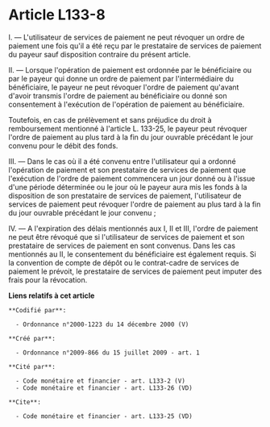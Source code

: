 # Article L133-8

I. ― L'utilisateur de services de paiement ne peut révoquer un ordre de paiement une fois qu'il a été reçu par le prestataire
de services de paiement du payeur sauf disposition contraire du présent article. 

II. ― Lorsque l'opération de paiement est ordonnée par le bénéficiaire ou par le payeur qui donne un ordre de paiement par
l'intermédiaire du bénéficiaire, le payeur ne peut révoquer l'ordre de paiement qu'avant d'avoir transmis l'ordre de paiement
au bénéficiaire ou donné son consentement à l'exécution de l'opération de paiement au bénéficiaire. 

Toutefois, en cas de prélèvement et sans préjudice du droit à remboursement mentionné à l'article L. 133-25, le payeur peut
révoquer l'ordre de paiement au plus tard à la fin du jour ouvrable précédant le jour convenu pour le débit des fonds. 

III. ― Dans le cas où il a été convenu entre l'utilisateur qui a ordonné l'opération de paiement et son prestataire de
services de paiement que l'exécution de l'ordre de paiement commencera un jour donné ou à l'issue d'une période déterminée ou
le jour où le payeur aura mis les fonds à la disposition de son prestataire de services de paiement, l'utilisateur de
services de paiement peut révoquer l'ordre de paiement au plus tard à la fin du jour ouvrable précédant le jour convenu ; 

IV. ― A l'expiration des délais mentionnés aux I, II et III, l'ordre de paiement ne peut être révoqué que si l'utilisateur de
services de paiement et son prestataire de services de paiement en sont convenus. Dans les cas mentionnés au II, le
consentement du bénéficiaire est également requis. Si la convention de compte de dépôt ou le contrat-cadre de services de
paiement le prévoit, le prestataire de services de paiement peut imputer des frais pour la révocation.

**Liens relatifs à cet article**

	**Codifié par**:

	  - Ordonnance n°2000-1223 du 14 décembre 2000 (V)

	**Créé par**:

	  - Ordonnance n°2009-866 du 15 juillet 2009 - art. 1

	**Cité par**:

	  - Code monétaire et financier - art. L133-2 (V)
	  - Code monétaire et financier - art. L133-26 (VD)

	**Cite**:

	  - Code monétaire et financier - art. L133-25 (VD)
